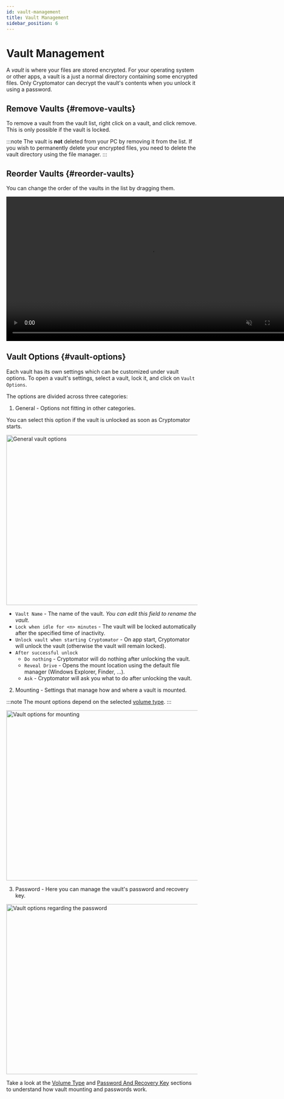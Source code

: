 ```yaml
---
id: vault-management
title: Vault Management
sidebar_position: 6
---
```


# Vault Management

A *vault* is where your files are stored encrypted.
For your operating system or other apps, a vault is a just a normal directory containing some encrypted files.
Only Cryptomator can decrypt the vault's contents when you unlock it using a password.

## Remove Vaults {#remove-vaults}

To remove a vault from the vault list, right click on a vault, and click remove. 
This is only possible if the vault is locked.

:::note
The vault is **not** deleted from your PC by removing it from the list. If you wish to permanently delete your encrypted files, you need to delete the vault directory using the file manager.
:::

## Reorder Vaults {#reorder-vaults}

You can change the order of the vaults in the list by dragging them.

<video width="760" autoplay="autoplay" muted="muted" loop="loop">
    <source src="/img/desktop/reorder-vaults.mov" type="video/mp4;codecs=hvc1" />
    <source src="/img/desktop/reorder-vaults.webm" type="video/webm"/>
</video>

## Vault Options {#vault-options}

Each vault has its own settings which can be customized under vault options.
To open a vault's settings, select a vault, lock it, and click on `Vault Options`.

The options are divided across three categories:

1. General - Options not fitting in other categories.

You can select this option if the vault is unlocked as soon as Cryptomator starts.

<Image src="/img/desktop/vault-options-general.png" alt="General vault options" width="512" height="448" />

- `Vault Name` - The name of the vault. *You can edit this field to rename the vault.*
- `Lock when idle for <n> minutes` - The vault will be locked automatically after the specified time of inactivity.
- `Unlock vault when starting Cryptomator` - On app start, Cryptomator will unlock the vault (otherwise the vault will remain locked).
- `After successful unlock`
    - `Do nothing` - Cryptomator will do nothing after unlocking the vault.
    - `Reveal Drive` - Opens the mount location using the default file manager (Windows Explorer, Finder, …).
    - `Ask` - Cryptomator will ask you what to do after unlocking the vault.

2. Mounting - Settings that manage how and where a vault is mounted.

:::note
The mount options depend on the selected [volume type](volume-type.md).
:::

<Image src="/img/desktop/vault-options-mounting.png" alt="Vault options for mounting" width="512" height="448" />

3. Password - Here you can manage the vault's password and recovery key.

<Image src="/img/desktop/vault-options-password.png" alt="Vault options regarding the password" width="512" height="448" />

Take a look at the [Volume Type](volume-type.md) and [Password And Recovery Key](password-and-recovery-key.md) sections to understand how vault mounting and passwords work.
